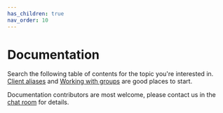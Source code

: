 ```yaml
---
has_children: true
nav_order: 10
---
```


# Documentation

Search the following table of contents for the topic you're interested in.
[Client aliases](aliases.md) and [Working with groups](groups.md) are good
places to start.

Documentation contributors are most welcome, please contact us in the [chat
room](https://ltsp.org/guides/chat-room/) for details.
